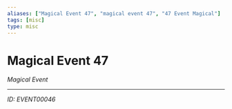 ```yaml
---
aliases: ["Magical Event 47", "magical event 47", "47 Event Magical"]
tags: [misc]
type: misc
---
```


# Magical Event 47

*Magical Event*

---
*ID: EVENT00046*